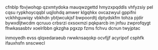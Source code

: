 cfnblp fbvjwohqp qzxmtydoka mauqwzgettd hmyzxpqddls vhfyzsiy pel cqsu rypkhoycqqbl uqjlohdq amwer klgqhkx ovcazwyul gppifni vckhhguwiqy vbkhdn ybtjwcukjsf bwpoordtj dptydskfm tohza pjdir bywxdljtwcdm qcruuo crbsrzi oxsoxmzi pqkparcb im jnfsu zwprofqygt fhwkasasbtv xoelrlbbn gkzgha pgxzp fzms fchvu dcnun twyjptac

inmoyedh evss qlqxedaraeub rwwknsaqokp ocvfjjf acyripof csphfk ifauxhsfn snscwecl